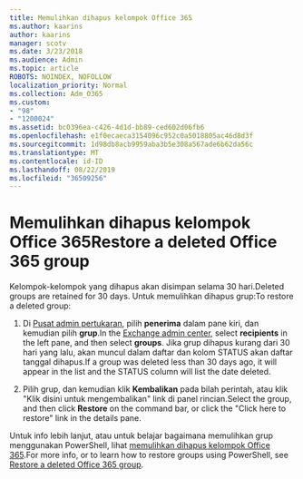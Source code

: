 ```yaml
---
title: Memulihkan dihapus kelompok Office 365
ms.author: kaarins
author: kaarins
manager: scotv
ms.date: 3/23/2018
ms.audience: Admin
ms.topic: article
ROBOTS: NOINDEX, NOFOLLOW
localization_priority: Normal
ms.collection: Adm_O365
ms.custom:
- "98"
- "1200024"
ms.assetid: bc0396ea-c426-4d1d-bb89-ced602d06fb6
ms.openlocfilehash: e1f0ecaeca3154096c952c0a5018805ac46d8d3f
ms.sourcegitcommit: 1d98db8acb9959aba3b5e308a567ade6b62da56c
ms.translationtype: MT
ms.contentlocale: id-ID
ms.lasthandoff: 08/22/2019
ms.locfileid: "36509256"
---
```

# <a name="restore-a-deleted-office-365-group"></a><span data-ttu-id="41903-102">Memulihkan dihapus kelompok Office 365</span><span class="sxs-lookup"><span data-stu-id="41903-102">Restore a deleted Office 365 group</span></span>

<span data-ttu-id="41903-103">Kelompok-kelompok yang dihapus akan disimpan selama 30 hari.</span><span class="sxs-lookup"><span data-stu-id="41903-103">Deleted groups are retained for 30 days.</span></span> <span data-ttu-id="41903-104">Untuk memulihkan dihapus grup:</span><span class="sxs-lookup"><span data-stu-id="41903-104">To restore a deleted group:</span></span>
  
1. <span data-ttu-id="41903-105">Di [Pusat admin pertukaran](https://outlook.office365.com/ecp/), pilih **penerima** dalam pane kiri, dan kemudian pilih **grup**.</span><span class="sxs-lookup"><span data-stu-id="41903-105">In the [Exchange admin center](https://outlook.office365.com/ecp/), select **recipients** in the left pane, and then select **groups**.</span></span> <span data-ttu-id="41903-106">Jika grup dihapus kurang dari 30 hari yang lalu, akan muncul dalam daftar dan kolom STATUS akan daftar tanggal dihapus.</span><span class="sxs-lookup"><span data-stu-id="41903-106">If a group was deleted less than 30 days ago, it will appear in the list and the STATUS column will list the date deleted.</span></span>

2. <span data-ttu-id="41903-107">Pilih grup, dan kemudian klik **Kembalikan** pada bilah perintah, atau klik "Klik disini untuk mengembalikan" link di panel rincian.</span><span class="sxs-lookup"><span data-stu-id="41903-107">Select the group, and then click **Restore** on the command bar, or click the "Click here to restore" link in the details pane.</span></span>

<span data-ttu-id="41903-108">Untuk info lebih lanjut, atau untuk belajar bagaimana memulihkan grup menggunakan PowerShell, lihat [memulihkan dihapus kelompok Office 365](https://go.microsoft.com/fwlink/?linkid=867802).</span><span class="sxs-lookup"><span data-stu-id="41903-108">For more info, or to learn how to restore groups using PowerShell, see [Restore a deleted Office 365 group](https://go.microsoft.com/fwlink/?linkid=867802).</span></span>
  